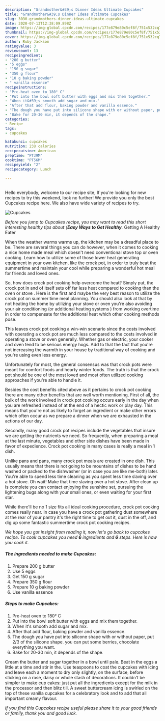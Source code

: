 ```yaml
---
description: "Grandmother&#39;s Dinner Ideas Ultimate Cupcakes"
title: "Grandmother&#39;s Dinner Ideas Ultimate Cupcakes"
slug: 3030-grandmothers-dinner-ideas-ultimate-cupcakes
date: 2020-07-13T12:38:09.898Z
image: https://img-global.cpcdn.com/recipes/177e879e80c5ef8f/751x532cq70/cupcakes-recipe-main-photo.jpg
thumbnail: https://img-global.cpcdn.com/recipes/177e879e80c5ef8f/751x532cq70/cupcakes-recipe-main-photo.jpg
cover: https://img-global.cpcdn.com/recipes/177e879e80c5ef8f/751x532cq70/cupcakes-recipe-main-photo.jpg
author: Ruby Jackson
ratingvalue: 3
reviewcount: 13
recipeingredient:
- "200 g butter"
- "5 eggs"
- "150 g sugar"
- "350 g flour"
- "10 g baking powder"
- " vanilla essence"
recipeinstructions:
- "Pre-heat oven to 180° C"
- "Put into the bowl soft butter with eggs and mix them together."
- "When it&#39;s smooth add sugar and mix."
- "After that add flour, baking powder and vanilla essence."
- "The dough you have put into silicone shape with or without paper, put 2/3 of the silicone shape. you can put some berries, chocolate everything you want."
- "Bake for 20-30 min, it depends of the shape."
categories:
- Recipe
tags:
- cupcakes

katakunci: cupcakes 
nutrition: 238 calories
recipecuisine: American
preptime: "PT39M"
cooktime: "PT56M"
recipeyield: "2"
recipecategory: Lunch

---
```

<br>
Hello everybody, welcome to our recipe site, If you're looking for new recipes to try this weekend, look no further! We provide you only the best Cupcakes recipe here. We also have wide variety of recipes to try.
<br>


![Cupcakes](https://img-global.cpcdn.com/recipes/177e879e80c5ef8f/751x532cq70/cupcakes-recipe-main-photo.jpg)

<i>Before you jump to Cupcakes recipe, you may want to read this short interesting healthy tips about {<strong>Easy Ways to Get Healthy</strong>.</i>
Getting A Healthy Eater


When the weather warms warms up, the kitchen may be a dreadful place to be. There are several things you can do however, when it comes to cooking a nice home made meal which doesn't need conventional stove top or oven cooking. Learn how to utilize some of those lower heat generating equipment in your own kitchen, like the crock pot, in order to truly beat the summertime and maintain your cool while preparing a wonderful hot meal for friends and loved ones.

So, how does crock pot cooking help overcome the heat? Simply put, the crock pot in and of itself sets off far less heat compared to cooking than the oven or stove . Here is the first and maybe the very best reason to utilize the crock pot on summer time meal planning. You should also look at that by not heating the home by utilizing your stove or oven you're also avoiding your air conditioning (or additional heating systems ) from working overtime in order to compensate for the additional heat which other cooking methods pose.

This leaves crock pot cooking a win-win scenario since the costs involved with operating a crock pot are much less compared to the costs involved in operating a stove or oven generally. Whether gas or electric, your cooker and oven tend to be serious energy hogs. Add to that the fact that you're not increasing the warmth in your house by traditional way of cooking and you're using even less energy.

Unfortunately for most, the general consensus was that crock pots were meant for comfort foods and hearty winter foods.  The truth is that the crock pot should be one of the most loved and most often utilized cooking approaches if you're able to handle it.  



Besides the cost benefits cited above as it pertains to crock pot cooking there are many other benefits that are well worth mentioning. First of all, the bulk of the work involved in crock pot cooking occurs early in the day when you are refreshed instead of at the end of a hectic work or play day. This means that you're not as likely to forget an ingredient or make other errors which often occur as we prepare a dinner when we are exhausted in the actions of our day.

Secondly, many good crock pot recipes include the vegetables that insure we are getting the nutrients we need. So frequently, when preparing a meal at the last minute, vegetables and other side dishes have been made in favor of expedience. Crock pot cooking in many cases is really a meal in 1 dish.

 Unlike pans and pans, many crock pot meals are created in one dish. This usually means that there is not going to be mountains of dishes to be hand washed or packed to the dishwasher (or in case you are like me-both) later. You're able to spend less time cleaning as you spent less time slaving over a hot stove. Oh wait! Make that time slaving over a hot stove. After clean up is complete you can contact enjoying the sunshine set, pursuing the lightening bugs along with your small ones, or even waiting for your first star.

While there'll be no 1 size fits all ideal cooking procedure, crock pot cooking comes really near. In case you have a crock pot gathering dust somewhere at the rear of your pantry it's the right time to get out it, dust in the off, and dig up some fantastic summertime crock pot cooking recipes.


<i>We hope you got insight from reading it, now let's go back to cupcakes recipe. To cook cupcakes you need <strong>6</strong> ingredients and <strong>6</strong> steps. Here is how you cook it.
</i>

##### The ingredients needed to make Cupcakes:

1. Prepare 200 g butter
1. Use 5 eggs
1. Get 150 g sugar
1. Prepare 350 g flour
1. Prepare 10 g baking powder
1. Use  vanilla essence


##### Steps to make Cupcakes:

1. Pre-heat oven to 180° C
1. Put into the bowl soft butter with eggs and mix them together.
1. When it&#39;s smooth add sugar and mix.
1. After that add flour, baking powder and vanilla essence.
1. The dough you have put into silicone shape with or without paper, put 2/3 of the silicone shape. you can put some berries, chocolate everything you want.
1. Bake for 20-30 min, it depends of the shape.


Cream the butter and sugar together in a bowl until pale. Beat in the eggs a little at a time and stir in the. Use teaspoons to coat the cupcakes with icing and leave each a moment to dry only slightly, on the surface, before sticking on a rose, daisy or whole stash of decorations. It couldn&#39;t be simpler to make cup cakes: just put all the ingredients except for the milk in the processor and then blitz till. A sweet buttercream icing is swirled on the top of these vanilla cupcakes for a celebratory look and to add that all important creamy flavour. 

<i>If you find this Cupcakes recipe useful please share it to your good friends or family, thank you and good luck.</i>
